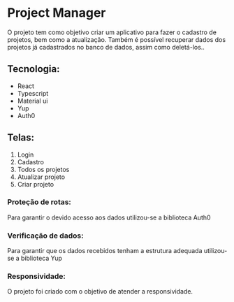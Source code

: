# Project Manager

O projeto tem como objetivo criar um aplicativo para fazer o cadastro de projetos, bem como a atualização. Também é possível recuperar dados dos projetos já cadastrados no banco de dados, assim como deletá-los..

## Tecnologia:

 <ul>
  <li>React</li>
  <li>Typescript</li>
  <li>Material ui</li>
  <li>Yup</li>
  <li>Auth0</li>
 </ul>

## Telas:

<ol>
  <li>Login</li>
  <li>Cadastro</li>
  <li>Todos os projetos</li>
  <li>Atualizar projeto</li>
  <li>Criar projeto</li>
</ol>

### Proteção de rotas:

Para garantir o devido acesso aos dados utilizou-se a biblioteca Auth0

### Verificação de dados:

Para garantir que os dados recebidos tenham a estrutura adequada utilizou-se a biblioteca Yup

### Responsividade:

O projeto foi criado com o objetivo de atender a responsividade.

